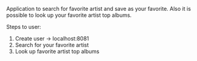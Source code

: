 Application to search for favorite artist and save as your favorite.
Also it is possible to look up your favorite artist top albums.

Steps to user:
1. Create user ->  localhost:8081
2. Search for your favorite artist
3. Look up favorite artist top albums
 